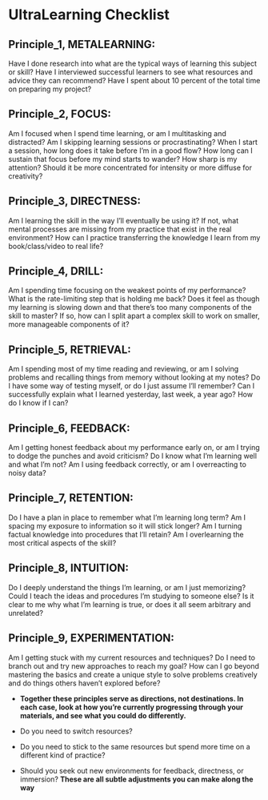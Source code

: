 # UltraLearning Checklist

## Principle_1, METALEARNING:
Have I done research into what are the typical ways of
learning this subject or skill? Have I interviewed successful learners to
see what resources and advice they can recommend? Have I spent about
10 percent of the total time on preparing my project?
   
## Principle_2, FOCUS:

Am I focused when I spend time learning, or am I multitasking
and distracted? Am I skipping learning sessions or procrastinating?
When I start a session, how long does it take before I’m in a good flow?
How long can I sustain that focus before my mind starts to wander?
How sharp is my attention? Should it be more concentrated for intensity
or more diffuse for creativity?

## Principle_3, DIRECTNESS:

Am I learning the skill in the way I’ll eventually be using
it? If not, what mental processes are missing from my practice that exist
in the real environment? How can I practice transferring the knowledge I
learn from my book/class/video to real life?

## Principle_4, DRILL:

Am I spending time focusing on the weakest points of my
performance? What is the rate-limiting step that is holding me back?
Does it feel as though my learning is slowing down and that there’s too
many components of the skill to master? If so, how can I split apart a
complex skill to work on smaller, more manageable components of it?

## Principle_5, RETRIEVAL:

 Am I spending most of my time reading and reviewing, or
am I solving problems and recalling things from memory without
looking at my notes? Do I have some way of testing myself, or do I just
assume I’ll remember? Can I successfully explain what I learned
yesterday, last week, a year ago? How do I know if I can?

## Principle_6, FEEDBACK:

 Am I getting honest feedback about my performance early
on, or am I trying to dodge the punches and avoid criticism? Do I know
what I’m learning well and what I’m not? Am I using feedback
correctly, or am I overreacting to noisy data?

## Principle_7, RETENTION:

 Do I have a plan in place to remember what I’m learning
long term? Am I spacing my exposure to information so it will stick
longer? Am I turning factual knowledge into procedures that I’ll retain?
Am I overlearning the most critical aspects of the skill?

## Principle_8, INTUITION:

 Do I deeply understand the things I’m learning, or am I just
memorizing? Could I teach the ideas and procedures I’m studying to
someone else? Is it clear to me why what I’m learning is true, or does it
all seem arbitrary and unrelated?

## Principle_9, EXPERIMENTATION:

 Am I getting stuck with my current resources and
techniques? Do I need to branch out and try new approaches to reach my
goal? How can I go beyond mastering the basics and create a unique
style to solve problems creatively and do things others haven’t explored
before?


- **Together these principles serve as directions, not destinations. In each case, look at how you’re currently progressing through your materials, and see what you could do differently.** 

- Do you need to switch resources? 
- Do you need to stick to the same resources but spend more time on a different kind of
practice? 
- Should you seek out new environments for feedback, directness, or
immersion? 
**These are all subtle adjustments you can make along the way**
